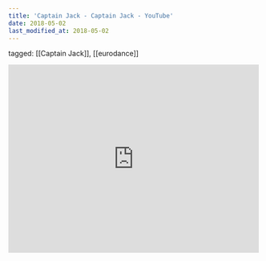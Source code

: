 ```yaml
---
title: 'Captain Jack - Captain Jack - YouTube'
date: 2018-05-02
last_modified_at: 2018-05-02
---
```

tagged: [[Captain Jack]], [[eurodance]]
<iframe allow="accelerometer; autoplay; clipboard-write; encrypted-media; gyroscope; picture-in-picture" allowfullscreen="" frameborder="0" height="375" id="youtube_iframe" src="https://www.youtube.com/embed/c8fgYXiZmAU?feature=oembed&amp;enablejsapi=1&amp;origin=https://safe.txmblr.com&amp;wmode=opaque" width="500"></iframe>